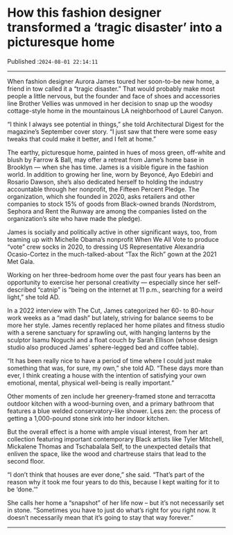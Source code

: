 # How this fashion designer transformed a ‘tragic disaster’ into a picturesque home

Published :`2024-08-01 22:14:11`

---

When fashion designer Aurora James toured her soon-to-be new home, a friend in tow called it a “tragic disaster.” That would probably make most people a little nervous, but the founder and face of shoes and accessories line Brother Vellies was unmoved in her decision to snap up the woodsy cottage-style home in the mountainous LA neighborhood of Laurel Canyon.

“I think I always see potential in things,” she told Architectural Digest for the magazine’s September cover story. “I just saw that there were some easy tweaks that could make it better, and I felt at home.”

The earthy, picturesque home, painted in hues of moss green, off-white and blush by Farrow & Ball, may offer a retreat from Jame’s home base in Brooklyn — when she has time. James is a visible figure in the fashion world. In addition to growing her line, worn by Beyoncé, Ayo Edebiri and Rosario Dawson, she’s also dedicated herself to holding the industry accountable through her nonprofit, the Fifteen Percent Pledge. The organization, which she founded in 2020, asks retailers and other companies to stock 15% of goods from Black-owned brands (Nordstrom, Sephora and Rent the Runway are among the companies listed on the organization’s site who have made the pledge).

James is socially and politically active in other significant ways, too, from teaming up with Michelle Obama’s nonprofit When We All Vote to produce “vote” crew socks in 2020, to dressing US Representative Alexandria Ocasio-Cortez in the much-talked-about “Tax the Rich” gown at the 2021 Met Gala.

Working on her three-bedroom home over the past four years has been an opportunity to exercise her personal creativity — especially since her self-described “catnip” is “being on the internet at 11 p.m., searching for a weird light,” she told AD.

In a 2022 interview with The Cut, James categorized her 60- to 80-hour work weeks as a “mad dash” but lately, striving for balance seems to be more her style. James recently replaced her home pilates and fitness studio with a serene sanctuary for sprawling out, with hanging lanterns by the sculptor Isamu Noguchi and a float couch by Sarah Ellison (whose design studio also produced James’ sphere-legged bed and coffee table).

“It has been really nice to have a period of time where I could just make something that was, for sure, my own,” she told AD. “These days more than ever, I think creating a house with the intention of satisfying your own emotional, mental, physical well-being is really important.”

Other moments of zen include her greenery-framed stone and terracotta outdoor kitchen with a wood-burning oven, and a primary bathroom that features a blue welded conservatory-like shower. Less zen: the process of getting a 1,000-pound stone sink into her indoor kitchen.

But the overall effect is a home with ample visual interest, from her art collection featuring important contemporary Black artists like Tyler Mitchell, Mickalene Thomas and Tschabalala Self, to the unexpected details that enliven the space, like the wood and chartreuse stairs that lead to the second floor.

“I don’t think that houses are ever done,” she said. “That’s part of the reason why it took me four years to do this, because I kept waiting for it to be ‘done.’”

She calls her home a “snapshot” of her life now – but it’s not necessarily set in stone. “Sometimes you have to just do what’s right for you right now. It doesn’t necessarily mean that it’s going to stay that way forever.”

---

